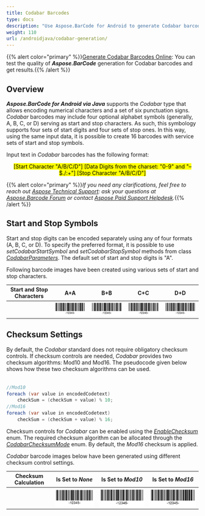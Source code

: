 ```yaml
---
title: Codabar Barcodes
type: docs
description: "Use Aspose.BarCode for Android to generate Codabar barcodes"
weight: 110
url: /androidjava/codabar-generation/
---
```

{{% alert color="primary" %}}[Generate Codabar Barcodes Online](https://products.aspose.app/barcode/generate/codabar): You can test the quality of ***Aspose.BarCode*** generation for Codabar barcodes and get results.{{% /alert %}}

## **Overview**
***Aspose.BarCode for Android via Java*** supports the *Codabar* type that allows encoding numerical characters and a set of six punctuation signs. *Codabar* barcodes may include four optional alphabet symbols (generally, A, B, C, or D) serving as start and stop characters. As such, this symbology supports four sets of start digits and four sets of stop ones. In this way, using the same input data, it is possible to create 16 barcodes with service sets of start and stop symbols.  
  
Input text in *Codabar* barcodes has the following format:  
<p align="center"><mark>[Start Character "A/B/C/D"] [Data Digits from the charset: "0-9" and "–$./:+"] [Stop Character "A/B/C/D"]</mark></p>
  
{{% alert color="primary" %}}*If you need any clarifications, feel free to reach out [Aspose Technical Support](/barcode/java/technical-support/): ask your questions at [Aspose.Barcode Forum](https://forum.aspose.com/c/barcode/13) or contact [Aspose Paid Support Helpdesk](https://helpdesk.aspose.com/).*{{% /alert %}}
  
## **Start and Stop Symbols**
Start and stop digits can be encoded separately using any of four formats (A, B, C, or D). To specify the preferred format, it is possible to use *setCodabarStartSymbol* and *setCodabarStopSymbol* methods from class [*CodabarParameters*](https://reference.aspose.com/barcode/androidjava/com.aspose.barcode.generation/CodabarParameters). The default set of start and stop digits is "A".  
  
Following barcode images have been created using various sets of start and stop characters.
  
|Start and Stop Characters|A+A|B+B|C+C|D+D|
| :-: | :-: | :-: | :-: | :-: |
| |<img src="codabarstartastopa.png">|<img src="codabarstartbstopb.png">|<img src="codabarstartcstopc.png">|<img src="codabarstartdstopd.png">|
  
<!--The following code sample shows how to use various start and stop digits in *Codabar* barcodes. 
    
{{< highlight csharp>}}
BarcodeGenerator gen = new BarcodeGenerator(EncodeTypes.Codabar, "-12345-");
gen.Parameters.Barcode.XDimension.Pixels = 2;
//set start A and stop A
gen.Parameters.Barcode.Codabar.CodabarStartSymbol = CodabarSymbol.A;
gen.Parameters.Barcode.Codabar.CodabarStopSymbol = CodabarSymbol.A;
gen.Save($"{path}CodabarStartAStopA.png", BarCodeImageFormat.Png);
//set start B and stop B
gen.Parameters.Barcode.Codabar.CodabarStartSymbol = CodabarSymbol.B;
gen.Parameters.Barcode.Codabar.CodabarStopSymbol = CodabarSymbol.B;
gen.Save($"{path}CodabarStartBStopB.png", BarCodeImageFormat.Png);
//set start C and stop C
gen.Parameters.Barcode.Codabar.CodabarStartSymbol = CodabarSymbol.C;
gen.Parameters.Barcode.Codabar.CodabarStopSymbol = CodabarSymbol.C;
gen.Save($"{path}CodabarStartCStopC.png", BarCodeImageFormat.Png);
//set start D and stop D
gen.Parameters.Barcode.Codabar.CodabarStartSymbol = CodabarSymbol.D;
gen.Parameters.Barcode.Codabar.CodabarStopSymbol = CodabarSymbol.D;
gen.Save($"{path}CodabarStartDStopD.png", BarCodeImageFormat.Png);
{{< /highlight >}}-->
  
## **Checksum Settings**
By default, the *Codabar* standard does not require obligatory checksum controls. If checksum controls are needed, *Codabar* provides two checksum algorithms: Mod10 and Mod16. The pseudocode given below shows how these two checksum algorithms can be used.  

```java

//Mod10
foreach (var value in encodedCodetext)
    checkSum = (checkSum + value) % 10;
//Mod16
foreach (var value in encodedCodetext)
    checkSum = (checkSum + value) % 16;

```
  
Checksum controls for *Codabar* can be enabled using the [*EnableChecksum*](https://reference.aspose.com/barcode/androidjava/com.aspose.barcode.generation/EnableChecksum) enum. The required checksum algorithm can be allocated through the [*CodabarChecksumMode*](https://reference.aspose.com/barcode/androidjava/com.aspose.barcode.generation/CodabarChecksumMode) enum. By default, the *Mod16* checksum is applied.  
  
*Codabar* barcode images below have been generated using different checksum control settings.

|Checksum Calculation|Is Set to *None*|Is Set to *Mod10*|Is Set to *Mod16*|
| :-: | :-: | :-: | :-: |
| |<img src="codabarchecksumnone.png">|<img src="codabarchecksummod10.png">|<img src="codabarchecksummod16.png">|
  
<!--The following code snippet shows how to set different checksum control modes (Mod10 and Mod16) for *Codabar* barcodes. 

{{< highlight csharp>}}
BarcodeGenerator gen = new BarcodeGenerator(EncodeTypes.Codabar, "-12345-");
gen.Parameters.Barcode.XDimension.Pixels = 2;
//set None checksum
gen.Parameters.Barcode.IsChecksumEnabled = EnableChecksum.Default;
gen.Save($"{path}CodabarChecksumNone.png", BarCodeImageFormat.Png);
//set Mod10 checksum
gen.Parameters.Barcode.IsChecksumEnabled = EnableChecksum.Yes;
gen.Parameters.Barcode.Codabar.CodabarChecksumMode = CodabarChecksumMode.Mod10;
gen.Save($"{path}CodabarChecksumMod10.png", BarCodeImageFormat.Png);
//set Mod16 checksum
gen.Parameters.Barcode.IsChecksumEnabled = EnableChecksum.Yes;
gen.Parameters.Barcode.Codabar.CodabarChecksumMode = CodabarChecksumMode.Mod16;
gen.Save($"{path}CodabarChecksumMod16.png", BarCodeImageFormat.Png);
{{< /highlight >}}-->